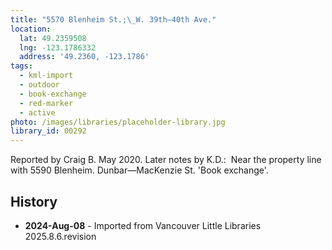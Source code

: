 ```yaml
---
title: "5570 Blenheim St.;\_W. 39th—40th Ave."
location:
  lat: 49.2359508
  lng: -123.1786332
  address: '49.2360, -123.1786'
tags:
  - kml-import
  - outdoor
  - book-exchange
  - red-marker
  - active
photo: /images/libraries/placeholder-library.jpg
library_id: 00292
---
```

Reported by Craig B. May 2020.
Later notes by K.D.:  Near the property line with 5590 Blenheim. Dunbar—MacKenzie St.
'Book exchange'.

## History
- **2024-Aug-08** - Imported from Vancouver Little Libraries 2025.8.6.revision
